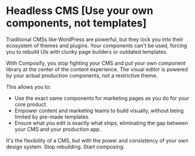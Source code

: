# Headless CMS [Use your own components, not templates]

Traditional CMSs like WordPress are powerful, but they lock you into their ecosystem of themes and plugins. Your components can't be used, forcing you to rebuild UIs with clunky page builders or outdated templates.

With Composify, you stop fighting your CMS and put your own component library at the center of the content experience. The visual editor is powered by your actual production components, not a restrictive theme.

This allows you to:

- Use the exact same components for marketing pages as you do for your core product.
- Empower content and marketing teams to build visually, without being limited by pre-made templates.
- Ensure what you edit is exactly what ships, eliminating the gap between your CMS and your production app.

It's the flexibility of a CMS, but with the power and consistency of your own design system. Stop rebuilding. Start composing.
